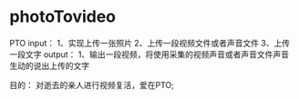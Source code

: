 # photoTovideo
PTO
input：
  1、实现上传一张照片
  2、上传一段视频文件或者声音文件
  3、上传一段文字
output：
  1、输出一段视频，将使用采集的视频声音或者声音文件声音生动的说出上传的文字

 目的：
   对逝去的亲人进行视频复活，爱在PTO;
 

